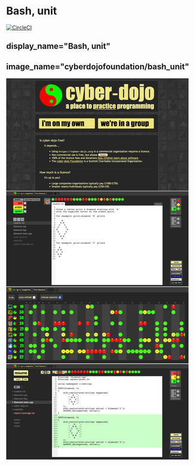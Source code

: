 # Bash, unit

[![CircleCI](https://circleci.com/gh/cyber-dojo-languages/bash-unit.svg?style=svg)](https://circleci.com/gh/cyber-dojo-languages/bash-unit)

## display_name="Bash, unit"
## image_name="cyberdojofoundation/bash_unit"

![cyber-dojo.org home page](https://github.com/cyber-dojo/cyber-dojo/blob/master/shared/home_page_snapshot.png)
